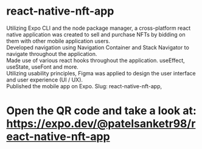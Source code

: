 # react-native-nft-app
Utilizing Expo CLI and the node package manager, a cross-platform react native application was created to sell and purchase NFTs by bidding on them with other mobile application users.<br />
Developed navigation using Navigation Container and Stack Navigator to navigate throughout the application.<br />
Made use of various react hooks throughout the application. useEffect, useState, useFont and more.<br />
Utilizing usability principles, Figma was applied to design the user interface and user experience (UI / UX).<br />
Published the mobile app on Expo. Slug: react-native-nft-app, <br />

# Open the QR code and take a look at: https://expo.dev/@patelsanketr98/react-native-nft-app
